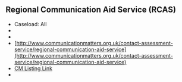 
## Regional Communication Aid Service (RCAS)

- Caseload: All 
- <i class="fa fa-phone"></i> 
- <i class="fa fa-envelope"></i> 
- <i class="fa fa-home"></i> [http://www.communicationmatters.org.uk/contact-assessment-service/regional-communication-aid-service](http://www.communicationmatters.org.uk/contact-assessment-service/regional-communication-aid-service)
- [CM Listing Link]()
- 
